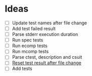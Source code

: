 # Ideas

- [ ] Update test names after file change
- [ ] Add test failed result
- [ ] Parse stderr execution duration
- [ ] Run spec tests
- [ ] Run ecomp tests
- [ ] Run mcomp tests
- [ ] Parse ctest, description and csuit
- [ ] [Reset test result after file change](https://code.visualstudio.com/api/extension-guides/testing#publishonly-controllers)
- [ ] Add tests
